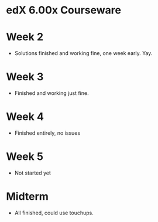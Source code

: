 edX 6.00x Courseware
====================

Week 2
======

* Solutions finished and working fine, one week early. Yay.

Week 3
======

* Finished and working just fine.

Week 4
======

* Finished entirely, no issues

Week 5
======

* Not started yet

Midterm
=======

* All finished, could use touchups.
